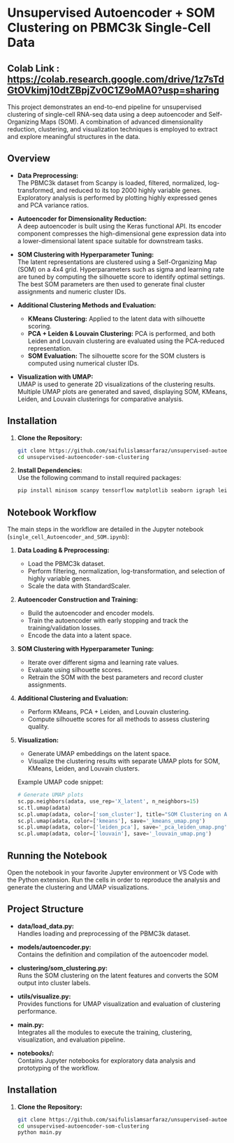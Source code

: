 # Unsupervised Autoencoder + SOM Clustering on PBMC3k Single-Cell Data
## Colab Link : https://colab.research.google.com/drive/1z7sTdGtOVkimj10dtZBpjZv0C1Z9oMA0?usp=sharing
This project demonstrates an end-to-end pipeline for unsupervised clustering of single-cell RNA-seq data using a deep autoencoder and Self-Organizing Maps (SOM). A combination of advanced dimensionality reduction, clustering, and visualization techniques is employed to extract and explore meaningful structures in the data.

## Overview

- **Data Preprocessing:**  
  The PBMC3k dataset from Scanpy is loaded, filtered, normalized, log-transformed, and reduced to its top 2000 highly variable genes. Exploratory analysis is performed by plotting highly expressed genes and PCA variance ratios.

- **Autoencoder for Dimensionality Reduction:**  
  A deep autoencoder is built using the Keras functional API. Its encoder component compresses the high-dimensional gene expression data into a lower-dimensional latent space suitable for downstream tasks.

- **SOM Clustering with Hyperparameter Tuning:**  
  The latent representations are clustered using a Self-Organizing Map (SOM) on a 4x4 grid. Hyperparameters such as sigma and learning rate are tuned by computing the silhouette score to identify optimal settings. The best SOM parameters are then used to generate final cluster assignments and numeric cluster IDs.

- **Additional Clustering Methods and Evaluation:**  
  - **KMeans Clustering:** Applied to the latent data with silhouette scoring.
  - **PCA + Leiden & Louvain Clustering:** PCA is performed, and both Leiden and Louvain clustering are evaluated using the PCA-reduced representation.
  - **SOM Evaluation:** The silhouette score for the SOM clusters is computed using numerical cluster IDs.

- **Visualization with UMAP:**  
  UMAP is used to generate 2D visualizations of the clustering results. Multiple UMAP plots are generated and saved, displaying SOM, KMeans, Leiden, and Louvain clusterings for comparative analysis.

## Installation

1. **Clone the Repository:**
   ```bash
   git clone https://github.com/saifulislamsarfaraz/unsupervised-autoencoder-som-clustering.git
   cd unsupervised-autoencoder-som-clustering
   ```

2. **Install Dependencies:**  
   Use the following command to install required packages:
   ```bash
   pip install minisom scanpy tensorflow matplotlib seaborn igraph leidenalg louvain
   ```

## Notebook Workflow

The main steps in the workflow are detailed in the Jupyter notebook (`single_cell_Autoencoder_and_SOM.ipynb`):

1. **Data Loading & Preprocessing:**  
   - Load the PBMC3k dataset.
   - Perform filtering, normalization, log-transformation, and selection of highly variable genes.
   - Scale the data with StandardScaler.

2. **Autoencoder Construction and Training:**  
   - Build the autoencoder and encoder models.
   - Train the autoencoder with early stopping and track the training/validation losses.
   - Encode the data into a latent space.

3. **SOM Clustering with Hyperparameter Tuning:**  
   - Iterate over different sigma and learning rate values.
   - Evaluate using silhouette scores.
   - Retrain the SOM with the best parameters and record cluster assignments.

4. **Additional Clustering and Evaluation:**  
   - Perform KMeans, PCA + Leiden, and Louvain clustering.
   - Compute silhouette scores for all methods to assess clustering quality.

5. **Visualization:**  
   - Generate UMAP embeddings on the latent space.
   - Visualize the clustering results with separate UMAP plots for SOM, KMeans, Leiden, and Louvain clusters.

   Example UMAP code snippet:
   ```python
   # Generate UMAP plots
   sc.pp.neighbors(adata, use_rep='X_latent', n_neighbors=15)
   sc.tl.umap(adata)
   sc.pl.umap(adata, color=['som_cluster'], title="SOM Clustering on Autoencoder Latent Space", save='_som_umap.png')
   sc.pl.umap(adata, color=['kmeans'], save='_kmeans_umap.png')
   sc.pl.umap(adata, color=['leiden_pca'], save='_pca_leiden_umap.png')
   sc.pl.umap(adata, color=['louvain'], save='_louvain_umap.png')
   ```

## Running the Notebook

Open the notebook in your favorite Jupyter environment or VS Code with the Python extension. Run the cells in order to reproduce the analysis and generate the clustering and UMAP visualizations.


## Project Structure

- **data/load_data.py:**  
  Handles loading and preprocessing of the PBMC3k dataset.

- **models/autoencoder.py:**  
  Contains the definition and compilation of the autoencoder model.

- **clustering/som_clustering.py:**  
  Runs the SOM clustering on the latent features and converts the SOM output into cluster labels.

- **utils/visualize.py:**  
  Provides functions for UMAP visualization and evaluation of clustering performance.

- **main.py:**  
  Integrates all the modules to execute the training, clustering, visualization, and evaluation pipeline.

- **notebooks/:**  
  Contains Jupyter notebooks for exploratory data analysis and prototyping of the workflow.


## Installation

1. **Clone the Repository:**
   ```bash
   git clone https://github.com/saifulislamsarfaraz/unsupervised-autoencoder-som-clustering.git
   cd unsupervised-autoencoder-som-clustering
   python main.py

